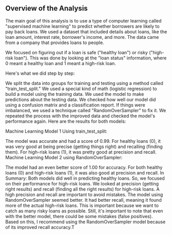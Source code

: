 ## Overview of the Analysis

The main goal of this analysis is to use a type of computer learning called "supervised machine learning" to predict whether borrowers are likely to pay back loans. We used a dataset that included details about loans, like the loan amount, interest rate, borrower's income, and more. The data came from a company that provides loans to people.

We focused on figuring out if a loan is safe ("healthy loan") or risky ("high-risk loan"). This was done by looking at the "loan status" information, where 0 meant a healthy loan and 1 meant a high-risk loan.

Here's what we did step by step:

We split the data into groups for training and testing using a method called "train_test_split."
We used a special kind of math (logistic regression) to build a model using the training data.
We used the model to make predictions about the testing data.
We checked how well our model did using a confusion matrix and a classification report. If things were imbalanced, we used a technique called "RandomOverSampler" to fix it.
We repeated the process with the improved data and checked the model's performance again.
Here are the results for both models:

Machine Learning Model 1 Using train_test_split:

The model was accurate and had a score of 0.99.
For healthy loans (0), it was very good at being precise (getting things right) and recalling (finding them).
For high-risk loans (1), it was pretty good at precision and recall.
Machine Learning Model 2 using RandomOverSampler:

The model had an even better score of 1.00 for accuracy.
For both healthy loans (0) and high-risk loans (1), it was also good at precision and recall.
In Summary:
Both models did well in predicting healthy loans. So, we focused on their performance for high-risk loans.
We looked at precision (getting right results) and recall (finding all the right results) for high-risk loans. A high precision and recall are important to avoid mistakes.
The model using RandomOverSampler seemed better. It had better recall, meaning it found more of the actual high-risk loans. This is important because we want to catch as many risky loans as possible.
Still, it's important to note that even with the better model, there could be some mistakes (false positives). Based on this, I recommend using the RandomOverSampler model because of its improved recall accuracy.T